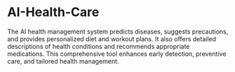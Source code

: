 # AI-Health-Care
The AI health management system predicts diseases, suggests precautions, and provides personalized diet and workout plans. It also offers detailed descriptions of health conditions and recommends appropriate medications. This comprehensive tool enhances early detection, preventive care, and tailored health management.

